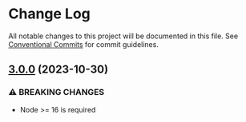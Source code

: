 # Change Log

All notable changes to this project will be documented in this file.
See [Conventional Commits](https://conventionalcommits.org) for commit guidelines.

## [3.0.0](https://github.com/namecheap/ilc-adapter-react/compare/v4.0.0...v5.0.0) (2023-10-30)

### ⚠ BREAKING CHANGES

- Node >= 16 is required
